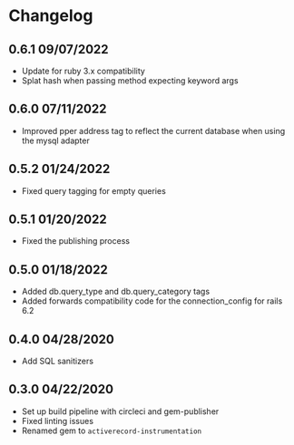 Changelog
=========

## 0.6.1 09/07/2022
  * Update for ruby 3.x compatibility
  * Splat hash when passing method expecting keyword args

## 0.6.0 07/11/2022
  * Improved pper address tag to reflect the current database when using the mysql adapter

## 0.5.2 01/24/2022
  * Fixed query tagging for empty queries

## 0.5.1 01/20/2022
  * Fixed the publishing process

## 0.5.0 01/18/2022
  * Added db.query_type and db.query_category tags
  * Added forwards compatibility code for the connection_config for rails 6.2

## 0.4.0 04/28/2020
  * Add SQL sanitizers

## 0.3.0 04/22/2020
  * Set up build pipeline with circleci and gem-publisher
  * Fixed linting issues
  * Renamed gem to `activerecord-instrumentation`
